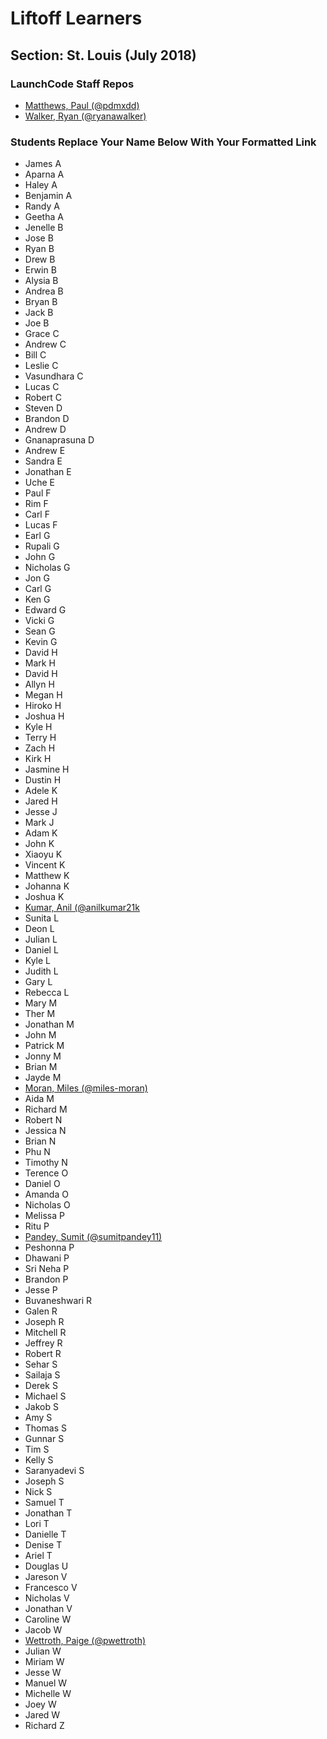 # Liftoff Learners

## Section: St. Louis (July 2018)

### LaunchCode Staff Repos

- [Matthews, Paul (@pdmxdd)](https://www.github.com/pdmxdd/liftoff-assignments)
- [Walker, Ryan (@ryanawalker)](https://www.github.com/ryanawalker/liftoff-assignments)

### Students Replace Your Name Below With Your Formatted Link

- James A
- Aparna A
- Haley A
- Benjamin A
- Randy A
- Geetha A
- Jenelle B
- Jose B
- Ryan B
- Drew B
- Erwin B
- Alysia B
- Andrea B
- Bryan B
- Jack B
- Joe B
- Grace C
- Andrew C
- Bill C
- Leslie C
- Vasundhara C
- Lucas C
- Robert C
- Steven D
- Brandon D
- Andrew D
- Gnanaprasuna D
- Andrew E
- Sandra E
- Jonathan E
- Uche E
- Paul F
- Rim F
- Carl F
- Lucas F
- Earl G
- Rupali G
- John G
- Nicholas G
- Jon G
- Carl G
- Ken G
- Edward G
- Vicki G
- Sean G
- Kevin G
- David H
- Mark H
- David H
- Allyn H
- Megan H
- Hiroko H
- Joshua H
- Kyle H
- Terry H
- Zach H
- Kirk H
- Jasmine H
- Dustin H
- Adele K
- Jared H
- Jesse J
- Mark J
- Adam K
- John K
- Xiaoyu K
- Vincent K
- Matthew K
- Johanna K
- Joshua K
- [Kumar, Anil (@anilkumar21k](https://github.com/anilkumar21k/liftoff-assignments.git)
- Sunita L
- Deon L
- Julian L
- Daniel L
- Kyle L
- Judith L
- Gary L
- Rebecca L
- Mary M
- Ther M
- Jonathan M
- John M
- Patrick M
- Jonny M
- Brian M
- Jayde M
- [Moran, Miles (@miles-moran)](https://github.com/miles-moran/liftoff-assignments.git)
- Aida M
- Richard M
- Robert N
- Jessica N
- Brian N
- Phu N
- Timothy N
- Terence O
- Daniel O
- Amanda O
- Nicholas O
- Melissa P
- Ritu P
- [Pandey, Sumit (@sumitpandey11)](https://www.github.com/sumitpandey11/liftoff-assignments)
- Peshonna P
- Dhawani P
- Sri Neha P
- Brandon P
- Jesse P
- Buvaneshwari R
- Galen R
- Joseph R
- Mitchell R
- Jeffrey R
- Robert R
- Sehar S
- Sailaja S
- Derek S
- Michael S
- Jakob S
- Amy S
- Thomas S
- Gunnar S
- Tim S
- Kelly S
- Saranyadevi S
- Joseph S
- Nick S
- Samuel T
- Jonathan T
- Lori T
- Danielle T
- Denise T
- Ariel T
- Douglas U
- Jareson V
- Francesco V
- Nicholas V
- Jonathan V
- Caroline W
- Jacob W
- [Wettroth, Paige (@pwettroth)](https://github.com/pwettroth/liftoff-assignments)
- Julian W
- Miriam W
- Jesse W
- Manuel W
- Michelle W
- Joey W
- Jared W
- Richard Z
















































